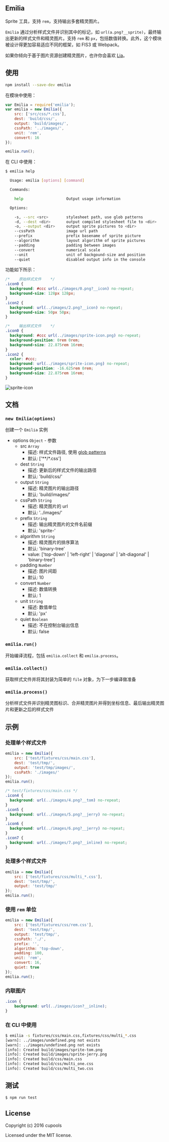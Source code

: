 ## Emilia

Sprite 工具，支持 `rem`，支持输出多套精灵图片。

`Emilia` 通过分析样式文件并识别其中的标记，如 `url(a.png?__sprite)`，最终输出更新的样式文件和精灵图片。支持 `rem` 和 `px`，包括数值转换。此外，这个模块被设计得更加容易适应不同的框架，如 FIS3 或 Webpack。

如果你倾向于基于图片资源创建精灵图片，也许你会喜欢 [Lia](https://github.com/cupools/lia)。

## 使用
```bash
npm install --save-dev emilia
```

在模块中使用：

```js
var Emilia = require('emilia');
var emilia = new Emilia({
    src: ['src/css/*.css'],
    dest: 'build/css/',
    output: 'build/images/',
    cssPath: '../images/',
    unit: 'rem',
    convert: 16
});

emilia.run();
```

在 CLI 中使用：

```bash
$ emilia help

  Usage: emilia [options] [command]

  Commands:

    help                   Output usage information

  Options:

    -s, --src <src>        stylesheet path, use glob patterns
    -d, --dest <dir>       output compiled stylesheet file to <dir>
    -o, --output <dir>     output sprite pictures to <dir>
    --cssPath              image url path
    --prefix               prefix basename of sprite picture
    --algorithm            layout algorithm of sprite pictures
    --padding              padding between images
    --convert              numerical scale
    --unit                 unit of backgound-size and position
    --quiet                disabled output info in the console
```

功能如下所示：

```css
/*    原始样式文件    */
.icon0 {
  background: #ccc url(../images/0.png?__icon) no-repeat;
  background-size: 128px 128px;
}
.icon2 {
  background: url(../images/2.png?__icon) no-repeat;
  background-size: 50px 50px;
}

/*    输出样式文件    */
.icon0 {
  background: #ccc url(../images/sprite-icon.png) no-repeat;
  background-position: 0rem 0rem;
  background-size: 22.875rem 16rem;
}
.icon2 {
  color: #ccc;
  background: url(../images/sprite-icon.png) no-repeat;
  background-position: -16.625rem 0rem;
  background-size: 22.875rem 16rem;
}
```

![sprite-icon](docs/sprite-icon.png)

## 文档

### `new Emilia(options)`
创建一个 `Emilia` 实例

- options `Object` - 参数
    - src `Array`
        - 描述: 样式文件路径, 使用 [glob patterns](https://github.com/isaacs/node-glob)
        - 默认: ['**/\*.css']
    - dest `String`
        - 描述: 更新后的样式文件的输出路径
        - 默认: 'build/css/'
    - output `String` 
        - 描述: 精灵图片的输出路径
        - 默认: 'build/images/'
    - cssPath `String` 
        - 描述: 精灵图片的 url
        - 默认: '../images/'
    - prefix `String` 
        - 描述: 输出精灵图片的文件名前缀
        - 默认: 'sprite-'
    - algorithm `String` 
        - 描述: 精灵图片的排序算法
        - 默认: 'binary-tree'
        - value: ['top-down' | 'left-right' | 'diagonal' | 'alt-diagonal' | 'binary-tree']
    - padding `Number` 
        - 描述: 图片间距
        - 默认: 10
    - convert `Number` 
        - 描述: 数值转换
        - 默认: 1
    - unit `String` 
        - 描述: 数值单位
        - 默认: 'px'
    - quiet `Boolean` 
        - 描述: 不在控制台输出信息
        - 默认: false    

### `emilia.run()`
开始编译流程，包括 `emilia.collect` 和 `emilia.process`。

### `emilia.collect()`
获取样式文件并将其封装为简单的 `file` 对象，为下一步编译做准备

### `emilia.process()`
分析样式文件并识别精灵图标识、合并精灵图片并得到坐标信息、最后输出精灵图片和更新之后的样式文件

## 示例
### 处理单个样式文件

```js
emilia = new Emilia({
    src: ['test/fixtures/css/main.css'],
    dest: 'test/tmp/',
    output: 'test/tmp/images/',
    cssPath: './images/'
});
emilia.run();
```

```css
/* test/fixtures/css/main.css */
.icon4 {
  background: url(../images/4.png?__tom) no-repeat;
}
.icon5 {
  background: url(../images/5.png?__jerry) no-repeat;
}
.icon6 {
  background: url(../images/6.png?__jerry) no-repeat;
}
.icon7 {
  background: url(../images/7.png?__inline) no-repeat;
}
```

### 处理多个样式文件

```js
emilia = new Emilia({
    src: ['test/fixtures/css/multi_*.css'],
    dest: 'test/tmp/',
    output: 'test/tmp/'
}); 
emilia.run();
```

### 使用 `rem` 单位

```js
emilia = new Emilia({
    src: ['test/fixtures/css/rem.css'],
    dest: 'test/tmp/',
    output: 'test/tmp/',
    cssPath: './',
    prefix: '',
    algorithm: 'top-down',
    padding: 100,
    unit: 'rem',
    convert: 16,
    quiet: true
});
emilia.run();
```

### 内联图片

```css
.icon {
    background: url(../images/icon?__inline);
}
```

### 在 CLI 中使用

```bash
$ emilia -s fixtures/css/main.css,fixtures/css/multi_*.css
[warn]: ../images/undefined.png not exists
[warn]: ../images/undefined.png not exists
[info]: Created build/images/sprite-tom.png
[info]: Created build/images/sprite-jerry.png
[info]: Created build/css/main.css
[info]: Created build/css/multi_one.css
[info]: Created build/css/multi_two.css
```

## 测试
```bash
$ npm run test
```

## License

Copyright (c) 2016 cupools

Licensed under the MIT license.